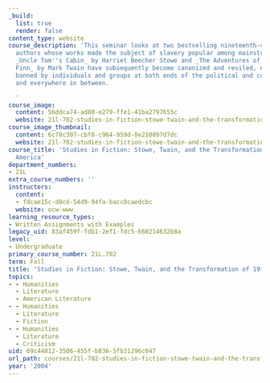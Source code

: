 ```yaml
---
_build:
  list: true
  render: false
content_type: website
course_description: 'This seminar looks at two bestselling nineteenth-century American
  authors whose works made the subject of slavery popular among mainstream readers.
  _Uncle Tom''s Cabin_ by Harriet Beecher Stowe and _The Adventures of_ _Huckleberry
  Finn_ by Mark Twain have subsequently become canonized and reviled, embraced and
  banned by individuals and groups at both ends of the political and cultural spectrum
  and everywhere in between.

  '
course_image:
  content: 56ddca74-ad80-e279-ffe1-41ba2797655c
  website: 21l-702-studies-in-fiction-stowe-twain-and-the-transformation-of-19th-century-america-fall-2004
course_image_thumbnail:
  content: 6c78c307-cbf8-c964-959d-8e210097d7dc
  website: 21l-702-studies-in-fiction-stowe-twain-and-the-transformation-of-19th-century-america-fall-2004
course_title: 'Studies in Fiction: Stowe, Twain, and the Transformation of 19th-Century
  America'
department_numbers:
- 21L
extra_course_numbers: ''
instructors:
  content:
  - fdcae15c-d0cd-54d9-94fa-bacc0caedcbc
  website: ocw-www
learning_resource_types:
- Written Assignments with Examples
legacy_uid: 83af459f-fdb1-2ef1-fdc5-660214632b8a
level:
- Undergraduate
primary_course_number: 21L.702
term: Fall
title: 'Studies in Fiction: Stowe, Twain, and the Transformation of 19th-Century America'
topics:
- - Humanities
  - Literature
  - American Literature
- - Humanities
  - Literature
  - Fiction
- - Humanities
  - Literature
  - Criticism
uid: 69c44812-3506-455f-b836-5fb31296c047
url_path: courses/21l-702-studies-in-fiction-stowe-twain-and-the-transformation-of-19th-century-america-fall-2004
year: '2004'
---
```

